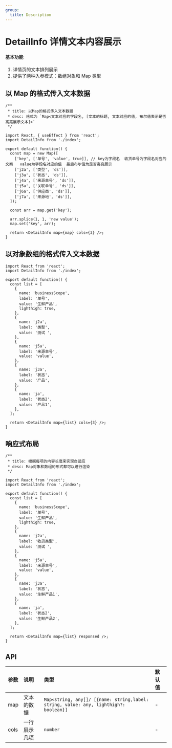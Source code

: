 ```yaml
---
group:
  title: Description
---
```


# DetailInfo 详情文本内容展示

#### 基本功能

1. 详情页的文本排列展示
2. 提供了两种入参模式：数组对象和 Map 类型

## 以 Map 的格式传入文本数据

```tsx
/**
 * title: 以Map的格式传入文本数据
 * desc: 格式为 `Map<文本对应的字段名, [文本的标题, 文本对应的值, 布尔值表示是否高亮展示文本]>`
 */

import React, { useEffect } from 'react';
import DetailInfo from './index';

export default function() {
  const map = new Map([
    ['key', ['单号', 'value', true]], // key为字段名  收货单号为字段名对应的文案   value为字段名对应的值  最后布尔值为是否高亮展示
    ['j2a', ['类型', 'ds']],
    ['j3a', ['状态', 'ds']],
    ['j4a', ['来源单号', 'ds']],
    ['j5a', ['关联单号', 'ds']],
    ['j6a', ['供应商', 'ds']],
    ['j7a', ['来源地', 'ds']],
  ]);

  const arr = map.get('key');

  arr.splice(1, 1, 'new value');
  map.set('key', arr);

  return <DetailInfo map={map} cols={3} />;
}
```

## 以对象数组的格式传入文本数据

```tsx
import React from 'react';
import DetailInfo from './index';

export default function() {
  const list = [
    {
      name: 'businessScope',
      label: '单号',
      value: '生鲜产品',
      lighthigh: true,
    },
    {
      name: 'j2a',
      label: '类型',
      value: '测试 ',
    },
    {
      name: 'j5a',
      label: '来源单号',
      value: 'value',
    },
    {
      name: 'j3a',
      label: '状态',
      value: '产品',
    },
    {
      name: 'ja',
      label: '状态2',
      value: '产品1',
    },
  ];

  return <DetailInfo map={list} cols={3} />;
}
```

## 响应式布局

```tsx
/**
 * title: 根据每项的内容长度来实现自适应
 * desc: Map对象和数组的形式都可以进行渲染
 */

import React from 'react';
import DetailInfo from './index';

export default function() {
  const list = [
    {
      name: 'businessScope',
      label: '单号',
      value: '生鲜产品',
      lighthigh: true,
    },
    {
      name: 'j2a',
      label: '收货类型',
      value: '测试 ',
    },
    {
      name: 'j5a',
      label: '来源单号',
      value: 'value',
    },
    {
      name: 'j3a',
      label: '状态',
      value: '生鲜产品1',
    },
    {
      name: 'ja',
      label: '状态2',
      value: '生鲜产品2',
    },
  ];

  return <DetailInfo map={list} responsed />;
}
```

## API

| 参数 | 说明         | 类型                                                                                 | 默认值 |
| :--- | :----------- | :----------------------------------------------------------------------------------- | :----- |
| map  | 文本的数据   | `Map<string, any[]/ [{name: string,label: string, value: any, lighthigh?: boolean}]` | -      |
| cols | 一行展示几项 | `number`                                                                             | -      |
